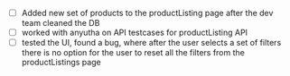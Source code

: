 - [ ] Added new set of products to the productListing page after the dev team cleaned the DB
- [ ] worked with anyutha on API testcases for productListing API
- [ ] tested the UI, found a bug, where after the user selects a set of filters there is no option for the user to reset all the filters from the productListings page